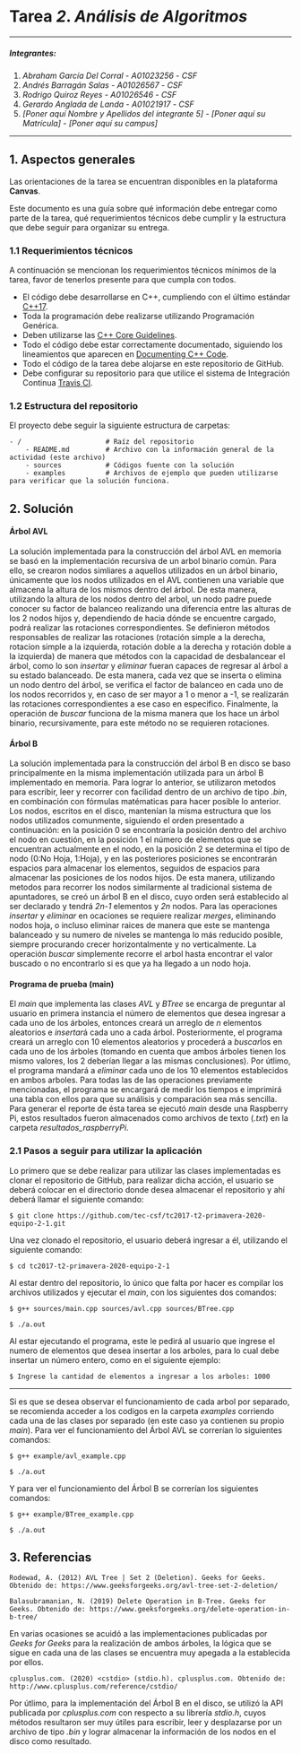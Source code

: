 # Tarea *2*. *Análisis de Algoritmos*

---

##### Integrantes:
1. *Abraham García Del Corral* - *A01023256* - *CSF*
2. *Andrés Barragán Salas* - *A01026567* - *CSF*
3. *Rodrigo Quiroz Reyes* - *A01026546* - *CSF*
4. *Gerardo Anglada de Landa* - *A01021917* - *CSF*
5. *[Poner aquí Nombre y Apellidos del integrante 5]* - *[Poner aquí su Matrícula]* - *[Poner aquí su campus]*

---
## 1. Aspectos generales

Las orientaciones de la tarea se encuentran disponibles en la plataforma **Canvas**.

Este documento es una guía sobre qué información debe entregar como parte de la tarea, qué requerimientos técnicos debe cumplir y la estructura que debe seguir para organizar su entrega.


### 1.1 Requerimientos técnicos

A continuación se mencionan los requerimientos técnicos mínimos de la tarea, favor de tenerlos presente para que cumpla con todos.

* El código debe desarrollarse en C++, cumpliendo con el último estándar [C++17](https://isocpp.org/std/the-standard).
* Toda la programación debe realizarse utilizando Programación Genérica.
* Deben utilizarse las [C++ Core Guidelines](https://github.com/isocpp/CppCoreGuidelines/blob/master/CppCoreGuidelines.md).
* Todo el código debe estar correctamente documentado, siguiendo los lineamientos que aparecen en [Documenting C++ Code](https://developer.lsst.io/cpp/api-docs.html).
* Todo el código de la tarea debe alojarse en este repositorio de GitHub.
* Debe configurar su repositorio para que utilice el sistema de Integración Continua [Travis CI](https://travis-ci.org/).

### 1.2 Estructura del repositorio

El proyecto debe seguir la siguiente estructura de carpetas:
```
- / 			        # Raíz del repositorio
    - README.md			# Archivo con la información general de la actividad (este archivo)
    - sources  			# Códigos fuente con la solución
    - examples			# Archivos de ejemplo que pueden utilizarse para verificar que la solución funciona.
```

## 2. Solución

#### Árbol AVL
La solución implementada para la construcción del árbol AVL en memoria se basó en la implementación recursiva de un arbol binario común. Para ello, se crearon nodos simliares a aquellos utilizados en un árbol binario, únicamente que los nodos utilizados en el AVL contienen una variable que almacena la altura de los mismos dentro del árbol. De esta manera, utilizando la altura de los nodos dentro del arbol, un nodo padre puede conocer su factor de balanceo realizando una diferencia entre las alturas de los 2 nodos hijos y, dependiendo de hacia dónde se encuentre cargado, podrá realizar las rotaciones correspondientes. Se definieron métodos responsables de realizar las rotaciones (rotación simple a la derecha, rotacion simple a la izquierda, rotación doble a la derecha y rotación doble a la izquierda) de manera que métodos con la capacidad de desbalancear el árbol, como lo son *insertar* y *eliminar* fueran capaces de regresar al árbol a su estado balanceado. De esta manera, cada vez que se inserta o elimina un nodo dentro del árbol, se verifica el factor de balanceo en cada uno de los nodos recorridos y, en caso de ser mayor a 1 o menor a -1, se realizarán las rotaciones correspondientes a ese caso en especifico. Finalmente, la operación de *buscar* funciona de la misma manera que los hace un árbol binario, recursivamente, para este método no se requieren rotaciones.

#### Árbol B
La solución implementada para la construcción del árbol B en disco se baso principalmente en la misma implementación utilizada para un árbol B implementado en memoria. Para lograr lo anterior, se utilizaron metodos para escribir, leer y recorrer con facilidad dentro de un archivo de tipo *.bin*, en combinación con fórmulas matématicas para hacer posible lo anterior. Los nodos, escritos en el disco, mantenían la misma estructura que los nodos utilizados comunmente, siguiendo el orden presentado a continuación: en la posición 0 se encontraría la posición dentro del archivo el nodo en cuestión, en la posición 1 el número de elementos que se encuentran actualmente en el nodo, en la posición 2 se determina el tipo de nodo (0:No Hoja, 1:Hoja), y en las posteriores posiciones se encontrarán espacios para almacenar los elementos, seguidos de espacios para almacenar las posiciones de los nodos hijos. De esta manera, utilizando metodos para recorrer los nodos similarmente al tradicional sistema de apuntadores, se creó un árbol B en el disco, cuyo orden será establecido al ser declarado y tendrá *2n-1* elementos y *2n* nodos. Para las operaciones *insertar* y *eliminar* en ocaciones se requiere realizar *merges*, eliminando nodos hoja, o incluso eliminar raices de manera que este se mantenga balanceado y su numero de niveles se mantenga lo más reducido posible, siempre procurando crecer horizontalmente y no verticalmente. La operación *buscar* simplemente recorre el arbol hasta encontrar el valor buscado o no encontrarlo si es que ya ha llegado a un nodo hoja.

#### Programa de prueba (main)
El *main* que implementa las clases *AVL* y *BTree* se encarga de preguntar al usuario en primera instancia el número de elementos que desea ingresar a cada uno de los árboles, entonces creará un arreglo de *n* elementos aleatorios e *insertar*á cada uno a cada árbol. Posteriormente, el programa creará un arreglo con 10 elementos aleatorios y procederá a *buscar*los en cada uno de los árboles (tomando en cuenta que ambos árboles tienen los mismo valores, los 2 deberían llegar a las mismas conclusiones). Por útlimo, el programa mandará a *eliminar* cada uno de los 10 elementos establecidos en ambos arboles. Para todas las de las operaciones previamente mencionadas, el programa se encargará de medir los tiempos e imprimirá una tabla con ellos para que su análisis y comparación sea más sencilla. Para generar el reporte de ésta tarea se ejecutó *main* desde una Raspberry Pi, estos resultados fueron almacenados como archivos de texto (*.txt*) en la carpeta *resultados_raspberryPi*.

### 2.1 Pasos a seguir para utilizar la aplicación

Lo primero que se debe realizar para utilizar las clases implementadas es clonar el repositorio de GitHub, para realizar dicha acción, el usuario se deberá colocar en el directorio donde desea almacenar el repositorio y ahí deberá llamar el siguiente comando:

    $ git clone https://github.com/tec-csf/tc2017-t2-primavera-2020-equipo-2-1.git

Una vez clonado el repositorio, el usuario deberá ingresar a él, utilizando el siguiente comando:

    $ cd tc2017-t2-primavera-2020-equipo-2-1

Al estar dentro del repositorio, lo único que falta por hacer es compilar los archivos utilizados y ejecutar el *main*, con los siguientes dos comandos:

    $ g++ sources/main.cpp sources/avl.cpp sources/BTree.cpp

    $ ./a.out

Al estar ejecutando el programa, este le pedirá al usuario que ingrese el numero de elementos que desea insertar a los arboles, para lo cual debe insertar un número entero, como en el siguiente ejemplo:

    $ Ingrese la cantidad de elementos a ingresar a los arboles: 1000
---
Si es que se desea observar el funcionamiento de cada arbol por separado, se recomienda acceder a los codigos en la carpeta *examples* corriendo cada una de las clases por separado (en este caso ya contienen su propio *main*). Para ver el funcionamiento del Árbol AVL se correrían lo siguientes comandos:

    $ g++ example/avl_example.cpp

    $ ./a.out

Y para ver el funcionamiento del Árbol B se correrían los siguientes comandos:

    $ g++ example/BTree_example.cpp

    $ ./a.out

## 3. Referencias

    Rodewad, A. (2012) AVL Tree | Set 2 (Deletion). Geeks for Geeks. Obtenido de: https://www.geeksforgeeks.org/avl-tree-set-2-deletion/

    Balasubramanian, N. (2019) Delete Operation in B-Tree. Geeks for Geeks. Obtenido de: https://www.geeksforgeeks.org/delete-operation-in-b-tree/

En varias ocasiones se acuidó a las implementaciones publicadas por *Geeks for Geeks* para la realización de ambos árboles, la lógica que se sigue en cada una de las clases se encuentra muy apegada a la establecida por ellos.

    cplusplus.com. (2020) <cstdio> (stdio.h). cplusplus.com. Obtenido de: http://www.cplusplus.com/reference/cstdio/

Por útlimo, para la implementación del Árbol B en el disco, se utilizó la API publicada por *cplusplus.com* con respecto a su librería *stdio.h*, cuyos métodos resultaron ser muy útiles para escribir, leer y desplazarse por un archivo de tipo *.bin* y lograr almacenar la información de los nodos en el disco como resultado.
